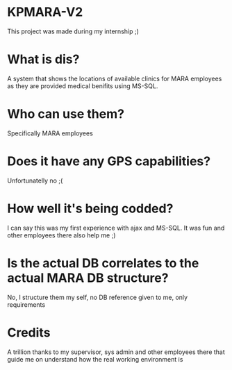 # KPMARA-V2
This project was made during my internship ;)

# What is dis?
A system that shows the locations of available clinics for MARA employees as they are provided medical benifits using MS-SQL.

# Who can use them?
Specifically MARA employees

# Does it have any GPS capabilities?
Unfortunatelly no ;(

# How well it's being codded?
I can say this was my first experience with ajax and MS-SQL. It was fun and other employees there also help me ;)

# Is the actual DB correlates to the actual MARA DB structure?
No, I structure them my self, no DB reference given to me, only requirements

# Credits
A trillion thanks to my supervisor, sys admin and other employees there that guide me on understand how the real working environment is
